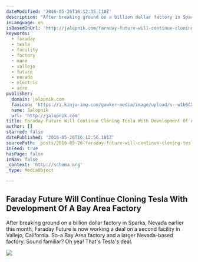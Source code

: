 ```yaml
---
dateModified: '2016-05-26T16:12:35.118Z'
description: "After breaking ground on a billion dollar factory in Sparks, Nevada earlier this month, Faraday Future is now working a deal on a second facility in Vallejo, California. So-a Bay Area factory and a larger Nevada-based factory. Sound familiar? Oh yea! That's Tesla's deal."
inLanguage: en
isBasedOnUrl: 'http://jalopnik.com/faraday-future-will-continue-cloning-tesla-with-develop-1778797106'
keywords:
  - faraday
  - tesla
  - facility
  - factory
  - mare
  - vallejo
  - future
  - nevada
  - electric
  - acre
publisher:
  domain: jalopnik.com
  favicon: 'https://i.kinja-img.com/gawker-media/image/upload/s--w1bSCXke--/c_fill,fl_progressive,g_center,h_80,q_80,w_80/aqhdzcldymb9mkltfhxh.png'
  name: Jalopnik
  url: 'http://jalopnik.com'
title: Faraday Future Will Continue Cloning Tesla With Development Of A Bay Area Factory
author: []
starred: false
datePublished: '2016-05-26T16:12:56.181Z'
sourcePath: _posts/2016-05-26-faraday-future-will-continue-cloning-tesla-with-development.md
inFeed: true
hasPage: false
inNav: false
_context: 'http://schema.org'
_type: MediaObject

---
```

<article style=""><h1>Faraday Future Will Continue Cloning Tesla With Development Of A Bay Area Factory</h1><p>After breaking ground on a billion dollar factory in Sparks, Nevada earlier this month, Faraday Future is now working a deal on a second facility in Vallejo, California. So-a Bay Area factory and a larger Nevada-based factory. Sound familiar? Oh yea! That's Tesla's deal.</p><img src="https://i.kinja-img.com/gawker-media/image/upload/s--VDrU6A0O--/c_fill,fl_progressive,g_north,h_358,q_80,w_636/mpznikhuxazhj7wfmztj.jpg" /></article>